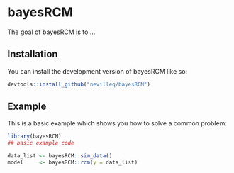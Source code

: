 
<!-- README.md is generated from README.Rmd. Please edit that file -->

# bayesRCM

<!-- badges: start -->
<!-- badges: end -->

The goal of bayesRCM is to …

## Installation

You can install the development version of bayesRCM like so:

``` r
devtools::install_github("nevilleq/bayesRCM")
```

## Example

This is a basic example which shows you how to solve a common problem:

``` r
library(bayesRCM)
## basic example code

data_list <- bayesRCM::sim_data()
model     <- bayesRCM::rcm(y = data_list)
```
